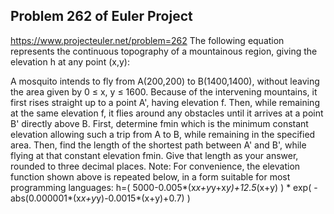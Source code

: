 ## Problem 262 of Euler Project 
https://www.projecteuler.net/problem=262
The following equation represents the continuous topography of a mountainous region, giving the elevation h at any point (x,y):


A mosquito intends to fly from A(200,200) to B(1400,1400), without leaving the area given by 0 ≤ x, y ≤ 1600.
Because of the intervening mountains, it first rises straight up to a point A', having elevation f. Then, while remaining at the same elevation f, it flies around any obstacles until it arrives at a point B' directly above B.
First, determine fmin which is the minimum constant elevation allowing such a trip from A to B, while remaining in the specified area.
Then, find the length of the shortest path between A' and B', while flying at that constant elevation fmin.
Give that length as your answer, rounded to three decimal places.
Note: For convenience, the elevation function shown above is repeated below, in a form suitable for most programming languages:
h=( 5000-0.005*(x*x+y*y+x*y)+12.5*(x+y) ) * exp( -abs(0.000001*(x*x+y*y)-0.0015*(x+y)+0.7) )